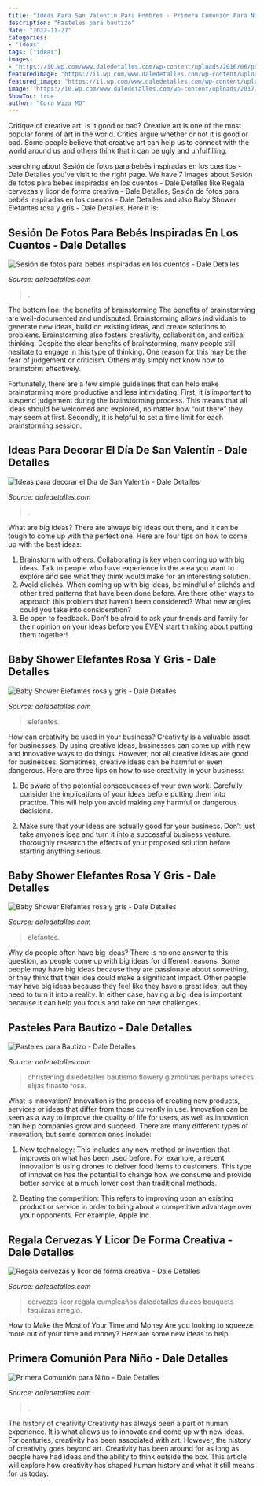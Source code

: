 ```yaml
---
title: "Ideas Para San Valentín Para Hombres - Primera Comunión Para Niño"
description: "Pasteles para bautizo"
date: "2022-11-27"
categories:
- "ideas"
tags: ["ideas"]
images:
- "https://i0.wp.com/www.daledetalles.com/wp-content/uploads/2016/06/pastel-para-bautizo31.jpg"
featuredImage: "https://i1.wp.com/www.daledetalles.com/wp-content/uploads/2016/01/val7.jpg?resize=564%2C1063"
featured_image: "https://i1.wp.com/www.daledetalles.com/wp-content/uploads/2016/02/baby-shower11.jpg"
image: "https://i0.wp.com/www.daledetalles.com/wp-content/uploads/2017/05/regala-cervezas-y-licor-de-forma-creativa11.jpg"
ShowToc: true
author: "Cora Wiza MD"
---
```



Critique of creative art: Is it good or bad?
Creative art is one of the most popular forms of art in the world. Critics argue whether or not it is good or bad. Some people believe that creative art can help us to connect with the world around us and others think that it can be ugly and unfulfilling.

	

		
searching about Sesión de fotos para bebés inspiradas en los cuentos - Dale Detalles you've visit to the right page. We have 7 Images about Sesión de fotos para bebés inspiradas en los cuentos - Dale Detalles like Regala cervezas y licor de forma creativa - Dale Detalles, Sesión de fotos para bebés inspiradas en los cuentos - Dale Detalles and also Baby Shower Elefantes rosa y gris - Dale Detalles. Here it is:
		
    
## Sesión De Fotos Para Bebés Inspiradas En Los Cuentos - Dale Detalles

<img loading=lazy src="https://www.daledetalles.com/wp-content/uploads/2016/07/sesión-de-fotos-para-bebés8.jpg" onerror="this.onerror=null;this.src='https://tse4.mm.bing.net/th?id=OIP.nn-tDS9UfrkRh6Xa8d8U1gAAAA&amp;pid=15.1';" alt="Sesión de fotos para bebés inspiradas en los cuentos - Dale Detalles">

_Source: daledetalles.com_

>. 

	

The bottom line: the benefits of brainstorming
The benefits of brainstorming are well-documented and undisputed. Brainstorming allows individuals to generate new ideas, build on existing ideas, and create solutions to problems. Brainstorming also fosters creativity, collaboration, and critical thinking.
Despite the clear benefits of brainstorming, many people still hesitate to engage in this type of thinking. One reason for this may be the fear of judgement or criticism. Others may simply not know how to brainstorm effectively.

Fortunately, there are a few simple guidelines that can help make brainstorming more productive and less intimidating. First, it is important to suspend judgement during the brainstorming process. This means that all ideas should be welcomed and explored, no matter how “out there” they may seem at first. Secondly, it is helpful to set a time limit for each brainstorming session.

    
## Ideas Para Decorar El Día De San Valentín - Dale Detalles

<img loading=lazy src="https://i1.wp.com/www.daledetalles.com/wp-content/uploads/2016/01/val7.jpg?resize=564%2C1063" onerror="this.onerror=null;this.src='https://tse4.mm.bing.net/th?id=OIP.TIn9SOM0zUUw2DU_a5YFQQHaN9&amp;pid=15.1';" alt="Ideas para decorar el Día de San Valentín - Dale Detalles">

_Source: daledetalles.com_

>. 

	

What are big ideas?
There are always big ideas out there, and it can be tough to come up with the perfect one. Here are four tips on how to come up with the best ideas: 
1. Brainstorm with others. Collaborating is key when coming up with big ideas. Talk to people who have experience in the area you want to explore and see what they think would make for an interesting solution. 
2. Avoid clichés. When coming up with big ideas, be mindful of clichés and other tired patterns that have been done before. Are there other ways to approach this problem that haven’t been considered? What new angles could you take into consideration? 
3. Be open to feedback. Don’t be afraid to ask your friends and family for their opinion on your ideas before you EVEN start thinking about putting them together!

    
## Baby Shower Elefantes Rosa Y Gris - Dale Detalles

<img loading=lazy src="https://i2.wp.com/www.daledetalles.com/wp-content/uploads/2016/02/baby-shower12.jpg?resize=600%2C800" onerror="this.onerror=null;this.src='https://tse3.mm.bing.net/th?id=OIP.aKWlx8lsdqMZovkTFgeJzwHaJ4&amp;pid=15.1';" alt="Baby Shower Elefantes rosa y gris - Dale Detalles">

_Source: daledetalles.com_

>elefantes. 

	

How can creativity be used in your business?
Creativity is a valuable asset for businesses. By using creative ideas, businesses can come up with new and innovative ways to do things. However, not all creative ideas are good for businesses. Sometimes, creative ideas can be harmful or even dangerous. Here are three tips on how to use creativity in your business: 
1) Be aware of the potential consequences of your own work. Carefully consider the implications of your ideas before putting them into practice. This will help you avoid making any harmful or dangerous decisions. 

2) Make sure that your ideas are actually good for your business. Don’t just take anyone’s idea and turn it into a successful business venture. thoroughly research the effects of your proposed solution before starting anything serious.

    
## Baby Shower Elefantes Rosa Y Gris - Dale Detalles

<img loading=lazy src="https://i1.wp.com/www.daledetalles.com/wp-content/uploads/2016/02/baby-shower11.jpg" onerror="this.onerror=null;this.src='https://tse3.mm.bing.net/th?id=OIP.Q1JXlJlJOy78GYKruotH0QHaJ4&amp;pid=15.1';" alt="Baby Shower Elefantes rosa y gris - Dale Detalles">

_Source: daledetalles.com_

>elefantes. 

	

Why do people often have big ideas?
There is no one answer to this question, as people come up with big ideas for different reasons. Some people may have big ideas because they are passionate about something, or they think that their idea could make a significant impact. Other people may have big ideas because they feel like they have a great idea, but they need to turn it into a reality. In either case, having a big idea is important because it can help you focus and take on new challenges.

    
## Pasteles Para Bautizo - Dale Detalles

<img loading=lazy src="https://i0.wp.com/www.daledetalles.com/wp-content/uploads/2016/06/pastel-para-bautizo31.jpg" onerror="this.onerror=null;this.src='https://tse1.mm.bing.net/th?id=OIP.FOhHyvnnbo-KOYA6wKrSzAHaJ4&amp;pid=15.1';" alt="Pasteles para Bautizo - Dale Detalles">

_Source: daledetalles.com_

>christening daledetalles bautismo flowery gizmolinas perhaps wrecks elijas finaste rosa. 

	

What is innovation?
Innovation is the process of creating new products, services or ideas that differ from those currently in use. Innovation can be seen as a way to improve the quality of life for users, as well as innovation can help companies grow and succeed. There are many different types of innovation, but some common ones include:
1. New technology: This includes any new method or invention that improves on what has been used before. For example, a recent innovation is using drones to deliver food items to customers. This type of innovation has the potential to change how we consume and provide better service at a much lower cost than traditional methods.

2. Beating the competition: This refers to improving upon an existing product or service in order to bring about a competitive advantage over your opponents. For example, Apple Inc.

    
## Regala Cervezas Y Licor De Forma Creativa - Dale Detalles

<img loading=lazy src="https://i0.wp.com/www.daledetalles.com/wp-content/uploads/2017/05/regala-cervezas-y-licor-de-forma-creativa11.jpg" onerror="this.onerror=null;this.src='https://tse2.mm.bing.net/th?id=OIP.cQPI-4DAZJw5xwcqliN6VQHaJ4&amp;pid=15.1';" alt="Regala cervezas y licor de forma creativa - Dale Detalles">

_Source: daledetalles.com_

>cervezas licor regala cumpleaños daledetalles dulces bouquets taquizas arreglo. 

	

How to Make the Most of Your Time and Money
Are you looking to squeeze more out of your time and money? Here are some new ideas to help.

    
## Primera Comunión Para Niño - Dale Detalles

<img loading=lazy src="https://www.daledetalles.com/wp-content/uploads/2016/02/5-17.jpg" onerror="this.onerror=null;this.src='https://tse1.mm.bing.net/th?id=OIP.tntQqfzBvCnghT7ks3gIKgHaE5&amp;pid=15.1';" alt="Primera Comunión para Niño - Dale Detalles">

_Source: daledetalles.com_

>. 

	

The history of creativity
Creativity has always been a part of human experience. It is what allows us to innovate and come up with new ideas. For centuries, creativity has been associated with art. However, the history of creativity goes beyond art. Creativity has been around for as long as people have had ideas and the ability to think outside the box. This article will explore how creativity has shaped human history and what it still means for us today.

